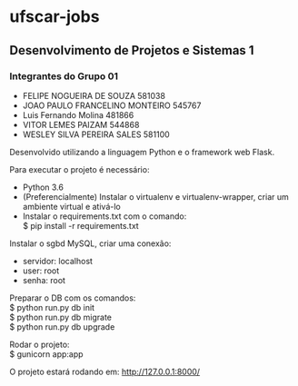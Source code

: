 # ufscar-jobs

## Desenvolvimento de Projetos e Sistemas 1

### Integrantes do Grupo 01
- FELIPE NOGUEIRA DE SOUZA 581038
- JOAO PAULO FRANCELINO MONTEIRO 545767
- Luis Fernando Molina 481866
- VITOR LEMES PAIZAM 544868
- WESLEY SILVA PEREIRA SALES 581100

Desenvolvido utilizando a linguagem Python e o framework web Flask.

Para executar o projeto é necessário:
- Python 3.6
- (Preferencialmente) Instalar o virtualenv e virtualenv-wrapper, criar um ambiente virtual e ativá-lo
- Instalar o requirements.txt com o comando: <br />
$ pip install -r requirements.txt

Instalar o sgbd MySQL, criar uma conexão:
- servidor: localhost
- user: root
- senha: root

Preparar o DB com os comandos: <br />
$ python run.py db init <br />
$ python run.py db migrate <br />
$ python run.py db upgrade <br />

Rodar o projeto: <br />
$ gunicorn app:app

O projeto estará rodando em:
http://127.0.0.1:8000/
